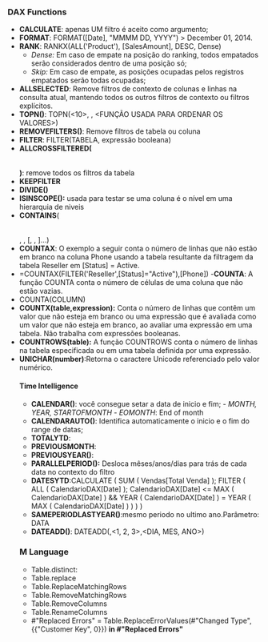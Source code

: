 ### DAX Functions
  - __CALCULATE__: apenas UM filtro é aceito como argumento;
  - __FORMAT__: FORMAT([Date], "MMMM DD, YYYY") >  December 01, 2014.
  - __RANK__: RANKX(ALL('Product'), [SalesAmount], DESC, Dense)
    - _Dense:_ Em caso de empate na posição do ranking, todos empatados serão considerados dentro de uma posição só;
    - _Skip:_ Em caso de empate, as posições ocupadas pelos registros empatados serão todas ocupadas;
  - __ALLSELECTED__: Remove filtros de contexto de colunas e linhas na consulta atual, mantendo todos os outros filtros de contexto ou filtros explícitos. 
  - __TOPN()__: TOPN(<10>, <table>, <FUNÇÃO USADA PARA ORDENAR OS VALORES>)
  - __REMOVEFILTERS()__: Remove filtros de tabela ou coluna
  - __FILTER__: FILTER(TABELA, expressão booleana)
  - __ALLCROSSFILTERED(<table>)__: remove todos os filtros da tabela
  - __KEEPFILTER__
  - __DIVIDE()__
  - __ISINSCOPE():__ usada para testar se uma coluna é o nível em uma hierarquia de niveis
  - __CONTAINS__(<table>, <columnName>, <value>[, <columnName>, <value>]…)
  - __COUNTAX__: O exemplo a seguir conta o número de linhas que não estão em branco na coluna Phone usando a tabela resultante da filtragem da tabela Reseller em [Status] = Active.
  - =COUNTAX(FILTER('Reseller',[Status]="Active"),[Phone])
 -__COUNTA__: A função COUNTA conta o número de células de uma coluna que não estão vazias.
  - COUNTA(COLUMN)
 - __COUNTX(table,expression):__ Conta o número de linhas que contêm um valor que não esteja em branco ou uma expressão que é avaliada como um valor que não esteja em branco, ao avaliar uma expressão em uma tabela. Não trabalha com expressões booleanas. 
 - __COUNTROWS(table):__ A função COUNTROWS conta o número de linhas na tabela especificada ou em uma tabela definida por uma expressão.
 - __UNICHAR(number)__:Retorna o caractere Unicode referenciado pelo valor numérico.   
 #### Time Intelligence
   - __CALENDAR()__: você consegue setar a data de inicio e fim;
    - _MONTH, YEAR, STARTOFMONTH_
    - _EOMONTH_: End of month
  - __CALENDARAUTO()__: Identifica automaticamente o inicio e o fim do range de datas;
  - __TOTALYTD__:
  - __PREVIOUSMONTH__:
  - __PREVIOUSYEAR()__: 
  - __PARALLELPERIOD():__ Desloca mêses/anos/dias para trás de cada data no contexto do filtro
  - __DATESYTD__:CALCULATE ( 
                  SUM ( Vendas[Total Venda] );
                    FILTER (
                        ALL ( CalendarioDAX[Date] );
                        CalendarioDAX[Date] <= MAX ( CalendarioDAX[Date] )
                            && YEAR ( CalendarioDAX[Date] ) = YEAR ( MAX ( CalendarioDAX[Date] ) )
                    )
                )
 - __SAMEPERIODLASTYEAR()__:mesmo periodo no ultimo ano.Parâmetro: DATA
 - __DATEADD()__: DATEADD(<dates>,<1, 2, 3>,<DIA, MES, ANO>)  
 ### M Language
  - Table.distinct:
  - Table.replace
  - Table.ReplaceMatchingRows
  - Table.RemoveMatchingRows
  - Table.RemoveColumns
  - Table.RenameColumns
  - #"Replaced Errors" = Table.ReplaceErrorValues(#"Changed Type", {{"Customer Key", 0}}) __in #"Replaced Errors"__
